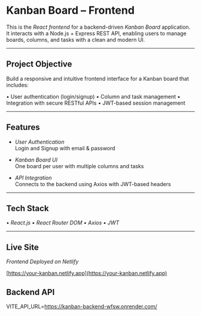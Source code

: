 # Kanban Board – Frontend

This is the *React frontend* for a backend-driven *Kanban Board* application. It interacts with a Node.js + Express REST API, enabling users to manage boards, columns, and tasks with a clean and modern UI.

---

## Project Objective

Build a responsive and intuitive frontend interface for a Kanban board that includes:

•⁠  ⁠User authentication (login/signup)
•⁠  ⁠Column and task management
•⁠  ⁠Integration with secure RESTful APIs
•⁠  ⁠JWT-based session management

---

## Features

-  *User Authentication*  
  Login and Signup with email & password

-  *Kanban Board UI*  
  One board per user with multiple columns and tasks

-  *API Integration*  
  Connects to the backend using Axios with JWT-based headers

---

## Tech Stack

•⁠  ⁠*React.js*
•⁠  ⁠*React Router DOM*
•⁠  ⁠*Axios*
•⁠  ⁠*JWT* 

---

## Live Site

*Frontend Deployed on Netlify*  

[https://your-kanban.netlify.app](https://your-kanban.netlify.app)

## Backend API

VITE_API_URL=https://kanban-backend-wfsw.onrender.com/